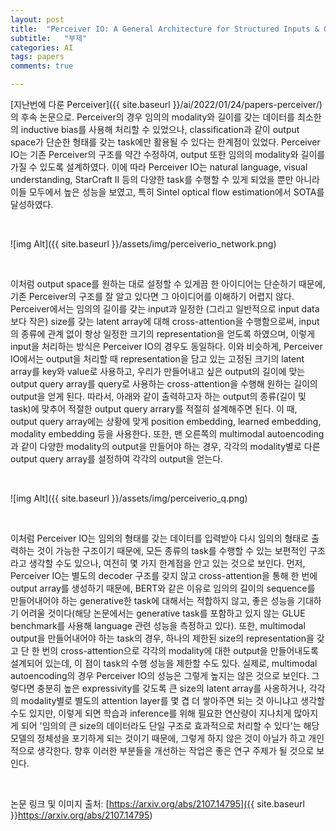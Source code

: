```yaml
---
layout: post
title:  "Perceiver IO: A General Architecture for Structured Inputs & Outputs(2021)"
subtitle:   "부제"
categories: AI
tags: papers
comments: true

---
```


[지난번에 다룬 Perceiver]({{ site.baseurl }}/ai/2022/01/24/papers-perceiver/)의 후속 논문으로. Perceiver의 경우 임의의 modality와 길이를 갖는 데이터를 최소한의 inductive bias를 사용해 처리할 수 있었으나,  classification과 같이 output space가 단순한 형태를 갖는 task에만 활용될 수 있다는 한계점이 있었다. Perceiver IO는 기존 Perceiver의 구조를 약간 수정하여, output 또한 임의의 modality와 길이를 가질 수 있도록 설계하였다. 이에 따라 Perceiver IO는 natural language, visual understanding, StarCraft II 등의 다양한 task를 수행할 수 있게 되었을 뿐만 아니라 이들 모두에서 높은 성능을 보였고, 특히 Sintel optical flow estimation에서 SOTA를 달성하였다.

<br />

![img Alt]({{ site.baseurl }}/assets/img/perceiverio_network.png)

<br />

이처럼 output space를 원하는 대로 설정할 수 있게끔 한 아이디어는 단순하기 때문에, 기존 Perceiver의 구조를 잘 알고 있다면 그 아이디어를 이해하기 어렵지 않다. Perceiver에서는 임의의 길이를 갖는 input과 일정한 (그리고 일반적으로 input data보다 작은) size를 갖는 latent array에 대해 cross-attention을 수행함으로써, input의 종류에 관계 없이 항상 일정한 크기의 representation을 얻도록 하였으며, 이렇게 input을 처리하는 방식은 Perceiver IO의 경우도 동일하다. 이와 비슷하게, Perceiver IO에서는 output을 처리할 때 representation을 담고 있는 고정된 크기의 latent array를 key와 value로 사용하고, 우리가 만들어내고 싶은 output의 길이에 맞는 output query array를 query로 사용하는 cross-attention을 수행해 원하는 길이의 output을 얻게 된다. 따라서, 아래와 같이 출력하고자 하는 output의 종류(길이 및 task)에 맞추어 적절한 output query arrary를 적절히 설계해주면 된다. 이 때, output query array에는 상황에 맞게 position embedding, learned embedding, modality embedding 등을 사용한다. 또한, 맨 오른쪽의 multimodal autoencoding과 같이 다양한 modality의 output을 만들어야 하는 경우, 각각의 modality별로 다른 output query array를 설정하여 각각의 output을 얻는다.

<br />

![img Alt]({{ site.baseurl }}/assets/img/perceiverio_q.png)

<br />

이처럼 Perceiver IO는 임의의 형태를 갖는 데이터를 입력받아 다시 임의의 형태로 출력하는 것이 가능한 구조이기 때문에, 모든 종류의 task를 수행할 수 있는 보편적인 구조라고 생각할 수도 있으나, 여전히 몇 가지 한계점을 안고 있는 것으로 보인다. 먼저, Perceiver IO는 별도의 decoder 구조를 갖지 않고 cross-attention을 통해 한 번에 output array를 생성하기 때문에, BERT와 같은 이유로 임의의 길이의 sequence를 만들어내어야 하는 generative한 task에 대해서는 적합하지 않고, 좋은 성능을 기대하기 어려울 것이다(해당 논문에서는 generative task를 포함하고 있지 않는 GLUE benchmark를 사용해 language 관련 성능을 측정하고 있다). 또한, multimodal output을 만들어내어야 하는 task의 경우, 하나의 제한된 size의 representation을 갖고 단 한 번의 cross-attention으로 각각의 modality에 대한 output을 만들어내도록 설계되어 있는데, 이 점이 task의 수행 성능을 제한할 수도 있다. 실제로, multimodal autoencoding의 경우 Perceiver IO의 성능은 그렇게 높지는 않은 것으로 보인다. 그렇다면 충분히 높은 expressivity를 갖도록 큰 size의 latent array를 사옹하거나, 각각의 modality별로 별도의 attention layer를 몇 겹 더 쌓아주면 되는 것 아니냐고 생각할 수도 있지만, 이렇게 되면 학습과 inference를 위해 필요한 연산량이 지나치게 많아지게 되어 '임의의 큰 size의 데이터라도 단일 구조로 효과적으로 처리할 수 있다'는 해당 모델의 정체성을 포기하게 되는 것이기 때문에, 그렇게 하지 않은 것이 아닐가 하고 개인적으로 생각한다. 향후 이러한 부분들을 개선하는 작업은 좋은 연구 주제가 될 것으로 보인다.

<br />

논문 링크 및 이미지 출처: [https://arxiv.org/abs/2107.14795]({{ site.baseurl }}https://arxiv.org/abs/2107.14795)
